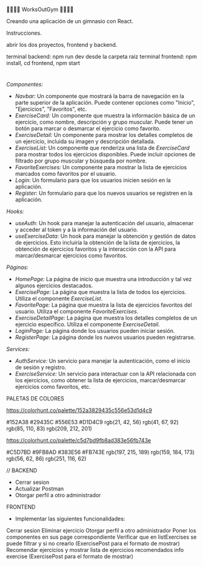 🏋️‍♀️🏋️‍♀️ WorksOutGym 🏋️‍♀️🏋️‍♀️

Creando una aplicación de un gimnasio con React.

Instrucciones.

abrir los dos proyectos, frontend y backend.

terminal backend: npm run dev desde la carpeta raiz
terminal frontend: npm install, cd frontend, npm start

#

_Componentes:_

- _Navbar:_ Un componente que mostrará la barra de navegación en la parte superior de la aplicación. Puede contener opciones como "Inicio", "Ejercicios", "Favoritos", etc.
- _ExerciseCard:_ Un componente que muestra la información básica de un ejercicio, como nombre, descripción y grupo muscular. Puede tener un botón para marcar o desmarcar el ejercicio como favorito.
- _ExerciseDetail:_ Un componente para mostrar los detalles completos de un ejercicio, incluida su imagen y descripción detallada.
- _ExerciseList:_ Un componente que renderiza una lista de _ExerciseCard_ para mostrar todos los ejercicios disponibles. Puede incluir opciones de filtrado por grupo muscular y búsqueda por nombre.
- _FavoriteExercises:_ Un componente para mostrar la lista de ejercicios marcados como favoritos por el usuario.
- _Login:_ Un formulario para que los usuarios inicien sesión en la aplicación.
- _Register:_ Un formulario para que los nuevos usuarios se registren en la aplicación.

_Hooks:_

- _useAuth:_ Un hook para manejar la autenticación del usuario, almacenar y acceder al token y a la información del usuario.
- _useExerciseData:_ Un hook para manejar la obtención y gestión de datos de ejercicios. Esto incluiría la obtención de la lista de ejercicios, la obtención de ejercicios favoritos y la interacción con la API para marcar/desmarcar ejercicios como favoritos.

_Páginas:_

- _HomePage:_ La página de inicio que muestra una introducción y tal vez algunos ejercicios destacados.
- _ExercisePage:_ La página que muestra la lista de todos los ejercicios. Utiliza el componente _ExerciseList_.
- _FavoritePage:_ La página que muestra la lista de ejercicios favoritos del usuario. Utiliza el componente _FavoriteExercises_.
- _ExerciseDetailPage:_ La página que muestra los detalles completos de un ejercicio específico. Utiliza el componente _ExerciseDetail_.
- _LoginPage:_ La página donde los usuarios pueden iniciar sesión.
- _RegisterPage:_ La página donde los nuevos usuarios pueden registrarse.

_Services:_

- _AuthService:_ Un servicio para manejar la autenticación, como el inicio de sesión y registro.
- _ExerciseService:_ Un servicio para interactuar con la API relacionada con los ejercicios, como obtener la lista de ejercicios, marcar/desmarcar ejercicios como favoritos, etc.


PALETAS DE COLORES

https://colorhunt.co/palette/152a3829435c556e53d1d4c9

#152A38
#29435C
#556E53
#D1D4C9
rgb(21, 42, 56)
rgb(41, 67, 92)
rgb(85, 110, 83)
rgb(209, 212, 201)

https://colorhunt.co/palette/c5d7bd9fb8ad383e56fb743e

#C5D7BD
#9FB8AD
#383E56
#FB743E
rgb(197, 215, 189)
rgb(159, 184, 173)
rgb(56, 62, 86)
rgb(251, 116, 62)

// 
BACKEND
- Cerrar sesion 
- Actualizar Postman
- Otorgar perfil a otro administrador


FRONTEND 
- Implementar las siguientes funcionalidades: 

Cerrar sesion
Eliminar ejercicio
Otorgar perfil a otro administrador
Poner los componentes en sus page correspondiente
Verificar que en listExercises se puede filtrar y si no crearlo (ExercisePost para el formato de mostrar)
Recomendar ejercicios y mostrar lista de ejercicios recomendados
info exercise (ExercisePost para el formato de mostrar)

